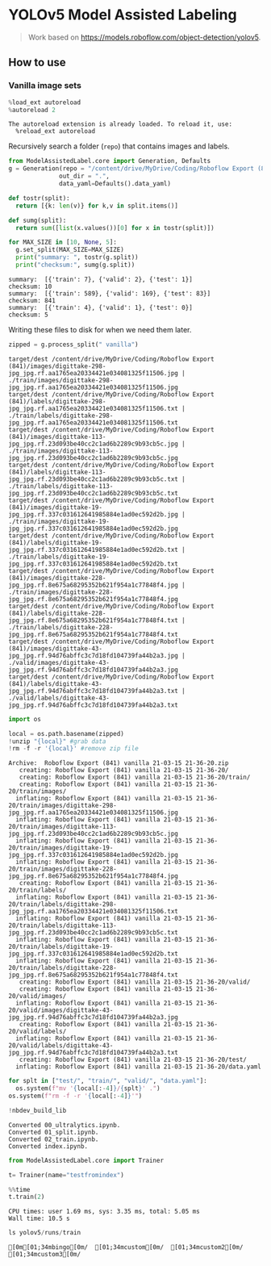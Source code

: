 # YOLOv5 Model Assisted Labeling
> Work based on https://models.roboflow.com/object-detection/yolov5.


## How to use

### Vanilla image sets

```python
%load_ext autoreload 
%autoreload 2
```

    The autoreload extension is already loaded. To reload it, use:
      %reload_ext autoreload


Recursively search a folder (`repo`) that contains images and labels.

```python
from ModelAssistedLabel.core import Generation, Defaults
g = Generation(repo = "/content/drive/MyDrive/Coding/Roboflow Export (841)", 
              out_dir = ".",
              data_yaml=Defaults().data_yaml)

def tostr(split):
  return [{k: len(v)} for k,v in split.items()]

def sumg(split):
  return sum([list(x.values())[0] for x in tostr(split)])

for MAX_SIZE in [10, None, 5]:
  g.set_split(MAX_SIZE=MAX_SIZE)
  print("summary: ", tostr(g.split))
  print("checksum:", sumg(g.split))
```

    summary:  [{'train': 7}, {'valid': 2}, {'test': 1}]
    checksum: 10
    summary:  [{'train': 589}, {'valid': 169}, {'test': 83}]
    checksum: 841
    summary:  [{'train': 4}, {'valid': 1}, {'test': 0}]
    checksum: 5


Writing these files to disk for when we need them later.

```python
zipped = g.process_split(" vanilla")
```

    target/dest /content/drive/MyDrive/Coding/Roboflow Export (841)/images/digittake-298-jpg_jpg.rf.aa1765ea20334421e034081325f11506.jpg | ./train/images/digittake-298-jpg_jpg.rf.aa1765ea20334421e034081325f11506.jpg
    target/dest /content/drive/MyDrive/Coding/Roboflow Export (841)/labels/digittake-298-jpg_jpg.rf.aa1765ea20334421e034081325f11506.txt | ./train/labels/digittake-298-jpg_jpg.rf.aa1765ea20334421e034081325f11506.txt
    target/dest /content/drive/MyDrive/Coding/Roboflow Export (841)/images/digittake-113-jpg_jpg.rf.23d093be40cc2c1ad6b2289c9b93cb5c.jpg | ./train/images/digittake-113-jpg_jpg.rf.23d093be40cc2c1ad6b2289c9b93cb5c.jpg
    target/dest /content/drive/MyDrive/Coding/Roboflow Export (841)/labels/digittake-113-jpg_jpg.rf.23d093be40cc2c1ad6b2289c9b93cb5c.txt | ./train/labels/digittake-113-jpg_jpg.rf.23d093be40cc2c1ad6b2289c9b93cb5c.txt
    target/dest /content/drive/MyDrive/Coding/Roboflow Export (841)/images/digittake-19-jpg_jpg.rf.337c031612641985884e1ad0ec592d2b.jpg | ./train/images/digittake-19-jpg_jpg.rf.337c031612641985884e1ad0ec592d2b.jpg
    target/dest /content/drive/MyDrive/Coding/Roboflow Export (841)/labels/digittake-19-jpg_jpg.rf.337c031612641985884e1ad0ec592d2b.txt | ./train/labels/digittake-19-jpg_jpg.rf.337c031612641985884e1ad0ec592d2b.txt
    target/dest /content/drive/MyDrive/Coding/Roboflow Export (841)/images/digittake-228-jpg_jpg.rf.8e675a68295352b621f954a1c77848f4.jpg | ./train/images/digittake-228-jpg_jpg.rf.8e675a68295352b621f954a1c77848f4.jpg
    target/dest /content/drive/MyDrive/Coding/Roboflow Export (841)/labels/digittake-228-jpg_jpg.rf.8e675a68295352b621f954a1c77848f4.txt | ./train/labels/digittake-228-jpg_jpg.rf.8e675a68295352b621f954a1c77848f4.txt
    target/dest /content/drive/MyDrive/Coding/Roboflow Export (841)/images/digittake-43-jpg_jpg.rf.94d76abffc3c7d18fd104739fa44b2a3.jpg | ./valid/images/digittake-43-jpg_jpg.rf.94d76abffc3c7d18fd104739fa44b2a3.jpg
    target/dest /content/drive/MyDrive/Coding/Roboflow Export (841)/labels/digittake-43-jpg_jpg.rf.94d76abffc3c7d18fd104739fa44b2a3.txt | ./valid/labels/digittake-43-jpg_jpg.rf.94d76abffc3c7d18fd104739fa44b2a3.txt


```python
import os

local = os.path.basename(zipped)
!unzip "{local}" #grab data
!rm -f -r '{local}' #remove zip file
```

    Archive:  Roboflow Export (841) vanilla 21-03-15 21-36-20.zip
       creating: Roboflow Export (841) vanilla 21-03-15 21-36-20/
       creating: Roboflow Export (841) vanilla 21-03-15 21-36-20/train/
       creating: Roboflow Export (841) vanilla 21-03-15 21-36-20/train/images/
      inflating: Roboflow Export (841) vanilla 21-03-15 21-36-20/train/images/digittake-298-jpg_jpg.rf.aa1765ea20334421e034081325f11506.jpg  
      inflating: Roboflow Export (841) vanilla 21-03-15 21-36-20/train/images/digittake-113-jpg_jpg.rf.23d093be40cc2c1ad6b2289c9b93cb5c.jpg  
      inflating: Roboflow Export (841) vanilla 21-03-15 21-36-20/train/images/digittake-19-jpg_jpg.rf.337c031612641985884e1ad0ec592d2b.jpg  
      inflating: Roboflow Export (841) vanilla 21-03-15 21-36-20/train/images/digittake-228-jpg_jpg.rf.8e675a68295352b621f954a1c77848f4.jpg  
       creating: Roboflow Export (841) vanilla 21-03-15 21-36-20/train/labels/
      inflating: Roboflow Export (841) vanilla 21-03-15 21-36-20/train/labels/digittake-298-jpg_jpg.rf.aa1765ea20334421e034081325f11506.txt  
      inflating: Roboflow Export (841) vanilla 21-03-15 21-36-20/train/labels/digittake-113-jpg_jpg.rf.23d093be40cc2c1ad6b2289c9b93cb5c.txt  
      inflating: Roboflow Export (841) vanilla 21-03-15 21-36-20/train/labels/digittake-19-jpg_jpg.rf.337c031612641985884e1ad0ec592d2b.txt  
      inflating: Roboflow Export (841) vanilla 21-03-15 21-36-20/train/labels/digittake-228-jpg_jpg.rf.8e675a68295352b621f954a1c77848f4.txt  
       creating: Roboflow Export (841) vanilla 21-03-15 21-36-20/valid/
       creating: Roboflow Export (841) vanilla 21-03-15 21-36-20/valid/images/
      inflating: Roboflow Export (841) vanilla 21-03-15 21-36-20/valid/images/digittake-43-jpg_jpg.rf.94d76abffc3c7d18fd104739fa44b2a3.jpg  
       creating: Roboflow Export (841) vanilla 21-03-15 21-36-20/valid/labels/
      inflating: Roboflow Export (841) vanilla 21-03-15 21-36-20/valid/labels/digittake-43-jpg_jpg.rf.94d76abffc3c7d18fd104739fa44b2a3.txt  
       creating: Roboflow Export (841) vanilla 21-03-15 21-36-20/test/
      inflating: Roboflow Export (841) vanilla 21-03-15 21-36-20/data.yaml  


```python
for splt in ["test/", "train/", "valid/", "data.yaml"]:
  os.system(f"mv '{local[:-4]}/{splt}' .")
os.system(f"rm -f -r '{local[:-4]}'")
```

```python
!nbdev_build_lib
```

    Converted 00_ultralytics.ipynb.
    Converted 01_split.ipynb.
    Converted 02_train.ipynb.
    Converted index.ipynb.


```python
from ModelAssistedLabel.core import Trainer
```

```python
t= Trainer(name="testfromindex")
```

```python
%%time
t.train(2)
```

    CPU times: user 1.69 ms, sys: 3.35 ms, total: 5.05 ms
    Wall time: 10.5 s


```python
ls yolov5/runs/train
```

    [0m[01;34mbingo[0m/  [01;34mcustom[0m/  [01;34mcustom2[0m/  [01;34mcustom3[0m/

